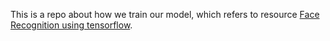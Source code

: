 This is a repo about how we train our model, which refers to resource [Face Recognition using tensorflow](https://github.com/davidsandberg/facenet#face-recognition-using-tensorflow-).
